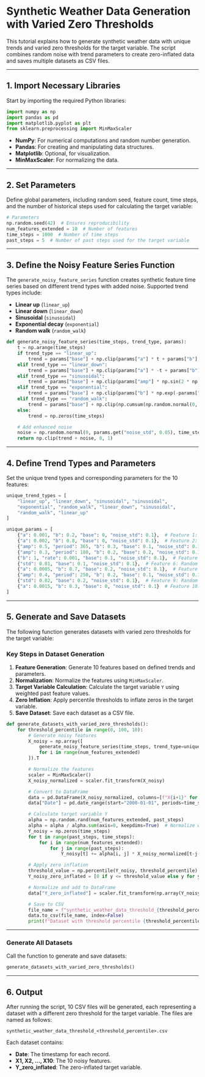# Synthetic Weather Data Generation with Varied Zero Thresholds

This tutorial explains how to generate synthetic weather data with unique trends and varied zero thresholds for the target variable. The script combines random noise with trend parameters to create zero-inflated data and saves multiple datasets as CSV files.

---

## 1. Import Necessary Libraries

Start by importing the required Python libraries:

```python
import numpy as np
import pandas as pd
import matplotlib.pyplot as plt
from sklearn.preprocessing import MinMaxScaler
```

- **NumPy**: For numerical computations and random number generation.
- **Pandas**: For creating and manipulating data structures.
- **Matplotlib**: Optional, for visualization.
- **MinMaxScaler**: For normalizing the data.

---

## 2. Set Parameters

Define global parameters, including random seed, feature count, time steps, and the number of historical steps used for calculating the target variable:

```python
# Parameters
np.random.seed(42)  # Ensures reproducibility
num_features_extended = 10  # Number of features
time_steps = 1000  # Number of time steps
past_steps = 5  # Number of past steps used for the target variable
```

---

## 3. Define the Noisy Feature Series Function

The `generate_noisy_feature_series` function creates synthetic feature time series based on different trend types with added noise. Supported trend types include:
- **Linear up** (`linear_up`)
- **Linear down** (`linear_down`)
- **Sinusoidal** (`sinusoidal`)
- **Exponential decay** (`exponential`)
- **Random walk** (`random_walk`)

```python
def generate_noisy_feature_series(time_steps, trend_type, params):
    t = np.arange(time_steps)
    if trend_type == "linear_up":
        trend = params["base"] + np.clip(params["a"] * t + params["b"], 0, 1)
    elif trend_type == "linear_down":
        trend = params["base"] + np.clip(params["a"] * -t + params["b"], 0, 1)
    elif trend_type == "sinusoidal":
        trend = params["base"] + np.clip(params["amp"] * np.sin(2 * np.pi * t / params["period"]) + params["b"], 0, 1)
    elif trend_type == "exponential":
        trend = params["base"] + np.clip(params["b"] * np.exp(-params["rate"] * t), 0, 1)
    elif trend_type == "random_walk":
        trend = params["base"] + np.clip(np.cumsum(np.random.normal(0, params["std"], time_steps)), 0, 1)
    else:
        trend = np.zeros(time_steps)

    # Add enhanced noise
    noise = np.random.normal(0, params.get("noise_std", 0.05), time_steps)
    return np.clip(trend + noise, 0, 1)
```

---

## 4. Define Trend Types and Parameters

Set the unique trend types and corresponding parameters for the 10 features:

```python
unique_trend_types = [
    "linear_up", "linear_down", "sinusoidal", "sinusoidal", 
    "exponential", "random_walk", "linear_down", "sinusoidal", 
    "random_walk", "linear_up"
]

unique_params = [
    {"a": 0.001, "b": 0.2, "base": 0, "noise_std": 0.1},  # Feature 1: Linear up
    {"a": 0.002, "b": 0.8, "base": 0, "noise_std": 0.1},  # Feature 2: Linear down
    {"amp": 0.5, "period": 365, "b": 0.3, "base": 0.1, "noise_std": 0.1},  # Feature 3: Sinusoidal
    {"amp": 0.3, "period": 180, "b": 0.2, "base": 0.2, "noise_std": 0.1},  # Feature 4: Sinusoidal
    {"b": 1, "rate": 0.001, "base": 0.1, "noise_std": 0.1},  # Feature 5: Exponential decay
    {"std": 0.01, "base": 0.1, "noise_std": 0.1},  # Feature 6: Random walk
    {"a": 0.0005, "b": 0.7, "base": 0.2, "noise_std": 0.1},  # Feature 7: Linear down
    {"amp": 0.4, "period": 250, "b": 0.2, "base": 0.1, "noise_std": 0.1},  # Feature 8: Sinusoidal
    {"std": 0.02, "base": 0.2, "noise_std": 0.1},  # Feature 9: Random walk
    {"a": 0.0015, "b": 0.3, "base": 0, "noise_std": 0.1}  # Feature 10: Linear up
]
```

---

## 5. Generate and Save Datasets

The following function generates datasets with varied zero thresholds for the target variable:

### Key Steps in Dataset Generation

1. **Feature Generation**: Generate 10 features based on defined trends and parameters.
2. **Normalization**: Normalize the features using `MinMaxScaler`.
3. **Target Variable Calculation**: Calculate the target variable `Y` using weighted past feature values.
4. **Zero Inflation**: Apply percentile thresholds to inflate zeros in the target variable.
5. **Save Dataset**: Save each dataset as a CSV file.

```python
def generate_datasets_with_varied_zero_thresholds():
    for threshold_percentile in range(0, 100, 10):
        # Generate noisy features
        X_noisy = np.array([
            generate_noisy_feature_series(time_steps, trend_type=unique_trend_types[i], params=unique_params[i])
            for i in range(num_features_extended)
        ]).T

        # Normalize the features
        scaler = MinMaxScaler()
        X_noisy_normalized = scaler.fit_transform(X_noisy)

        # Convert to DataFrame
        data = pd.DataFrame(X_noisy_normalized, columns=[f"X{i+1}" for i in range(num_features_extended)])
        data["Date"] = pd.date_range(start="2000-01-01", periods=time_steps, freq="D")

        # Calculate target variable Y
        alpha = np.random.rand(num_features_extended, past_steps)
        alpha = alpha / alpha.sum(axis=0, keepdims=True)  # Normalize weights
        Y_noisy = np.zeros(time_steps)
        for t in range(past_steps, time_steps):
            for i in range(num_features_extended):
                for j in range(past_steps):
                    Y_noisy[t] += alpha[i, j] * X_noisy_normalized[t-j-1, i]

        # Apply zero inflation
        threshold_value = np.percentile(Y_noisy, threshold_percentile)
        Y_noisy_zero_inflated = [0 if y <= threshold_value else y for y in Y_noisy]

        # Normalize and add to DataFrame
        data["Y_zero_inflated"] = scaler.fit_transform(np.array(Y_noisy_zero_inflated).reshape(-1, 1)).flatten()

        # Save to CSV
        file_name = f"synthetic_weather_data_threshold_{threshold_percentile}.csv"
        data.to_csv(file_name, index=False)
        print(f"Dataset with threshold percentile {threshold_percentile} saved as {file_name}")
```

---

### Generate All Datasets

Call the function to generate and save datasets:

```python
generate_datasets_with_varied_zero_thresholds()
```

---

## 6. Output

After running the script, 10 CSV files will be generated, each representing a dataset with a different zero threshold for the target variable. The files are named as follows:

```
synthetic_weather_data_threshold_<threshold_percentile>.csv
```

Each dataset contains:
- **Date**: The timestamp for each record.
- **X1, X2, ..., X10**: The 10 noisy features.
- **Y_zero_inflated**: The zero-inflated target variable.
